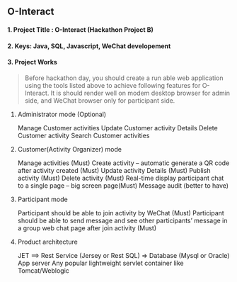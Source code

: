 ## O-Interact

#### 1. Project Title :  O-Interact (Hackathon Project B)

#### 2. Keys: Java, SQL, Javascript, WeChat developement

#### 3. Project Works

> Before hackathon day, you should create a run able web application using the tools listed above to achieve following features for O-Interact. It is should render well on modem desktop browser for admin side, and WeChat browser only for participant side.

1. Administrator mode (Optional)

    Manage Customer activities 
    Update Customer activity Details 
    Delete Customer activity 
    Search Customer activities 
    
2. Customer(Activity Organizer) mode

    Manage activities (Must)
    Create activity – automatic generate a QR code after activity created (Must)
    Update activity Details (Must)
    Publish activity (Must)
    Delete activity (Must)
    Real-time display participant chat to a single page – big screen page(Must)
    Message audit (better to have)

3. Participant mode

    Participant should be able to join activity by WeChat (Must)
    Participant should be able to send message and see other participants’ message in a group web chat page after join activity (Must)

4. Product architecture

    JET ==> Rest Service (Jersey or Rest SQL) => Database (Mysql or Oracle)
    App server
    Any popular lightweight servlet container like Tomcat/Weblogic


